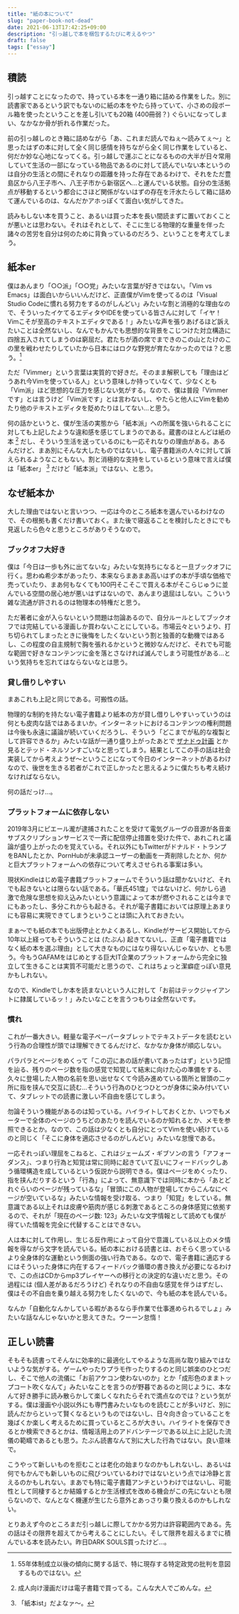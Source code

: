 ```yaml
---
title: "紙の本について"
slug: "paper-book-not-dead"
date: 2021-06-13T17:42:25+09:00
description: "引っ越しで本を梱包するたびに考えるやつ"
draft: false
tags: ["essay"]
---
```


## 積読

引っ越すことになったので、持っている本を一通り箱に詰める作業をした。別に読書家であるという訳でもないのに紙の本をやたら持っていて、小さめの段ボール箱を使ったということを差し引いても20箱 (400冊弱？) ぐらいになってしまい、なかなか骨が折れる作業だった。

前の引っ越しのとき箱に詰めながら「あ、これまだ読んでねぇ～読みてぇ～」と思ったはずの本に対して全く同じ感情を持ちながら全く同じ作業をしていると、何だか妙な心地になってくる。引っ越しで運ぶことになるものの大半が日々常用していて生活の一部になっている物品であるのに対して読んでいない本というのは自分の生活との間にそれなりの距離を持った存在であるわけで、それをただ豊島区から八王子市へ、八王子市から新宿区へ…と運んでいる状態。自分の生活拠点が移動するという都合にさほど関係がないはずの存在を汗水たらして箱に詰めて運んでいるのは、なんだかアホっぽくて面白い気がしてきた。

読みもしない本を買うこと、あるいは買った本を長い間読まずに置いておくことが悪いとは思わない。それはそれとして、そこに生じる物理的な重量を伴った諸々の苦労を自分は何のために背負っているのだろう、ということを考えてしまう。

## 紙本er

僕はあんまり「○○派」「○○党」みたいな言葉が好きではない。「Vim vs Emacs」は面白いからいいんだけど、正直僕がVimを使ってるのは「Visual Studio Codeに慣れる努力をするのがしんどい」みたいな割と消極的な理由なので、そういったイケてるエディタやIDEを使っている皆さんに対して「イヤ！Vimこそが至高のテキストエディタである！」みたいな声を張りあげるほど訴えたいことは全然ないし、なんでもかんでも思想的な背景をこじつけた対立構造に四捨五入されてしまうのは窮屈だ。君たちが酒の席でまできのこの山とたけのこの里を戦わせたりしていたから日本にはロクな野党が育たなかったのでは？と思う。[^1]

ただ「Vimmer」という言葉は実質的で好きだ。そのまま解釈しても「理由はどうあれ今Vimを使っている人」という意味しか持っていなくて、少なくとも「Vim派」ほど思想的な圧力を感じない気がする。なので、僕は普段「Vimmerです」とは言うけど「Vim派です」とは言わないし、やたらと他人にVimを勧めたり他のテキストエディタを貶めたりはしてない…と思う。

何の話かというと、僕が生活の実態から「紙本派」への所属を強いられることに対しても上記したような違和感を感じてしまうのである。蔵書のほとんどは紙の本 [^2] だし、そういう生活を送っているのにも一応それなりの理由がある。あるんだけど、まあ別にそんな大したものではないし、電子書籍派の人々に対して訴えられるようなこともない。割と消極的な支持をしているという意味で言えば僕は「紙本er」 [^3] だけど「紙本派」ではない、と思う。

## なぜ紙本か

大した理由ではないと言いつつ、一応は今のところ紙本を選んでいるわけなので、その根拠も書くだけ書いておく。また後で寝返ることを検討したときにでも見返したら色々と思うところがありそうなので。

### ブックオフ大好き

僕は「今日は一歩も外に出てないな」みたいな気持ちになると一旦ブックオフに行く。思わぬ希少本があったり、本来ならまあまあ高いはずの本が手頃な価格で売っていたり、まあ何もなくても100円そこそこで買える本がそこらじゅうに並んでいる空間の居心地が悪いはずはないので、あんまり退屈はしない。こういう雑な流通が許されるのは物理本の特権だと思う。

ただ著者に金が入らないという問題は勿論あるので、自分ルールとしてブックオフでは完結している漫画しか買わないことにしている。市場云々というより、打ち切られてしまったときに後悔をしたくないという割と独善的な動機ではあるし、この程度の自主規制で胸を張れるかというと微妙なんだけど、それでも可能な範囲で好きなコンテンツに金を落とさなければ滅んでしまう可能性がある…という気持ちを忘れてはならないなとは思う。

### 貸し借りしやすい

まあこれも上記と同じである。可搬性の話。

物理的な制約を持たない電子書籍より紙本の方が貸し借りしやすいっていうのは何とも皮肉な話ではあるまいか。インターネットにおけるコンテンツの権利問題は今後も永遠に議論が続いていくだろうし、そういう「どこまでが私的な複製として許容できるか」みたいな話が一通り盛り上がったあとで [ザナドゥ計画](https://ja.wikipedia.org/wiki/%E3%82%B6%E3%83%8A%E3%83%89%E3%82%A5%E8%A8%88%E7%94%BB) とか見るとテッド・ネルソンすごいなと思ってしまう。結果としてこの手の話は社会実装してから考えようぜ～ということになって今日のインターネットがあるわけなので、後世を生きる若者がこれで正しかったと思えるように僕たちも考え続けなければならない。

何の話だっけ…。

### プラットフォームに依存しない

2019年3月にピエール瀧が逮捕されたことを受けて電気グルーヴの音源が各音楽サブスクリプションサービスで一斉に配信停止措置を受けた件で、あれこれと議論が盛り上がったのを覚えている。それ以外にもTwitterがドナルド・トランプをBANしたとか、PornHubが未承認ユーザーの動画を一斉削除したとか、何かと巨大プラットフォームへの依存について考えさせられる事案は多い。

現状Kindleはじめ電子書籍プラットフォームでそういう話は聞かないけど、それでも起きないとは限らない話である。「華氏451度」ではないけど、何かしら過激で危険な思想を抑え込みたいという意識によって本が燃やされることは今までにもあったし、多分これからも起きる。それが電子書籍においては原理上あまりにも容易に実現できてしまうということは頭に入れておきたい。

まぁ～でも紙の本でも出版停止とかよくあるし、Kindleがサービス開始してから10年以上経ってもそういうことは (たぶん) 起きてないし、正直「電子書籍ではなく紙の本を選ぶ理由」として大きなものにはなり得ないんじゃないか、とも思う。今もうGAFAMをはじめとする巨大IT企業のプラットフォームから完全に独立して生きることは実質不可能だと思うので、これはちょっと潔癖症っぽい意見かもしれない。

なので、Kindleでしか本を読まないという人に対して「お前はテックジャイアントに隷属しているッ！」みたいなことを言うつもりは全然ないです。

### 慣れ

これが一番大きい。軽量な電子ペーパータブレットでテキストデータを読むという行為の合理性が頭では理解できてるんだけど、なかなか身体が順応しない。

パラパラとページをめくって「この辺にあの話が書いてあったはず」という記憶を辿る、残りのページ数を指の感覚で知覚して結末に向けた心の準備をする、久々に登場した人物の名前を思い出せなくて今読み進めている箇所と冒頭の二ヶ所に指を挟んで交互に読む…そういう行為のひとつひとつが身体に染み付いていて、タブレットでの読書に激しい不自由を感じてしまう。

勿論そういう機能があるのは知っている。ハイライトしておくとか、いつでもメーターで全体のページのうちどのあたりを読んでいるのか知れるとか、メモを参照できるとか。なので、この話は少なくとも自分にとってVimを使い続けているのと同じく「そこに身体を適応させるのがしんどい」みたいな怠慢である。

一応それっぽい理屈をこねると、これはジェームズ・ギブソンの言う「アフォーダンス」、つまり行為と知覚は常に同時に起きていて互いにフィードバックしあう循環構造を成しているという仮説から説明できる。僕はページをめくったり、指を挟んだりするという「行為」によって、無意識下では同時に本から「あとどれぐらいのページが残っているな」「冒頭にこの人物が登場してからこんなにページが空いているな」みたいな情報を受け取る、つまり「知覚」をしている。無意識である以上それは皮膚や筋肉が感じる刺激であるところの身体感覚に依拠するので、それが「現在のページ数: 123」みたいな文字情報として読めても僕が得ていた情報を完全に代替することはできない。

人は本に対して作用し、生じる反作用によって自分で意識している以上のメタ情報を得ながら文字を読んでいる。紙の本における読書とは、おそらく思っているより全身体的な運動という側面の強い行為である。なので、電子書籍に適応するにはそういった身体に内在するフィードバック循環の書き換えが必要になるわけで、この点はCDからmp3プレイヤーへの移行との決定的な違いだと思う。その過程には (個人差があるだろうけど) それなりの不自由な感覚を伴うはずだし、僕はその不自由を乗り越える努力をしたくないので、今も紙の本を読んでいる。

なんか「自動化なんかしている暇があるなら手作業で仕事進められるでしょ」みたいな話なんじゃないかと思えてきた。ウーーン怠惰！

## 正しい読書

そもそも読書ってそんなに効率的に最適化してやるような高尚な取り組みではないような気がする。ゲームやったりプラモ作ったりするのと同じ娯楽のひとつだし、そこで他人の流儀に「お前アケコン使わないのか」とか「成形色のままトップコート吹くなんて」みたいなことを言うのが野暮であるのと同じように、本なんて好き勝手に読み散らかして楽しくなれたらそれで満点なのでは？という気がする。僕は漫画や小説以外にも専門書みたいなものを読むことが多いけど、別に読んだからといって賢くなるというものではないし、日々向き合っていることを幾ばくか楽しく考えるために買っているところが大きい。ハイライトを保存できるとか検索できるとかは、情報活用上のアドバンテージである以上に上記した流儀の範疇であるとも思う。たぶん読書なんて別に大した行為ではない。良い意味で。

こうやって新しいものを拒むことは老化の始まりなのかもしれないし、あるいは何でもかんでも新しいものに飛びついているわけではないという点では冷静と言えるのかもしれない。まあでも特に電子書籍アンチというわけではないし、可能性として同棲するとか結婚するとか生活様式を改める機会がこの先にないとも限らないので、なんとなく機運が生じたら意外とあっさり乗り換えるのかもしれない。

とりあえず今のところまだ引っ越しに際してかかる労力は許容範囲内である。先の話はその限界を超えてから考えることにしたい。そして限界を超えるまでに積んでいる本を読みたい。昨日DARK SOULS買ったけど…。

[^1]: 55年体制成立以後の傾向に関する話で、特に現存する特定政党の批判を意図するものではない。
[^2]: 成人向け漫画だけは電子書籍で買ってる。こんな大人でごめんな。
[^3]: 「紙本ist」だよなァ～。

